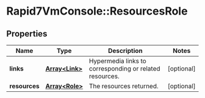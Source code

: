 # Rapid7VmConsole::ResourcesRole

## Properties
Name | Type | Description | Notes
------------ | ------------- | ------------- | -------------
**links** | [**Array&lt;Link&gt;**](Link.md) | Hypermedia links to corresponding or related resources. | [optional] 
**resources** | [**Array&lt;Role&gt;**](Role.md) | The resources returned. | [optional] 


